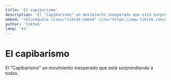```yaml
---
title: 'El capibarismo'
description: 'El "Capibarismo" un movimiento inesperado que está sorprendiendo a todos.'
embed: '<blockquote class="tiktok-embed" cite="https://www.tiktok.com/@atbnoticias/video/7446194915979136262" data-video-id="7446194915979136262" style="max-width: 605px;min-width: 325px;" > <section> <a target="_blank" title="@atbnoticias" href="https://www.tiktok.com/@atbnoticias?refer=embed">@atbnoticias</a> El &#34;Capibarismo&#34; un movimiento inesperado que está sorprendiendo a todos. ¿Qué está pasando con estos candidatos tan inusuales? 🦦🗳️  <a title="atbdigital" target="_blank" href="https://www.tiktok.com/tag/atbdigital?refer=embed">#ATBDigital</a> <a title="capibarismo" target="_blank" href="https://www.tiktok.com/tag/capibarismo?refer=embed">#Capibarismo</a> <a title="eleccionescolegiadas" target="_blank" href="https://www.tiktok.com/tag/eleccionescolegiadas?refer=embed">#EleccionesColegiadas</a> <a title="viral" target="_blank" href="https://www.tiktok.com/tag/viral?refer=embed">#Viral</a> <a target="_blank" title="♬ sonido original - ATB Noticias Digital" href="https://www.tiktok.com/music/sonido-original-7446194929099574021?refer=embed">♬ sonido original - ATB Noticias Digital</a> </section> </blockquote> <script async src="https://www.tiktok.com/embed.js"></script>'
author: 'tiktok'
lang: 'es'
---
```


# El capibarismo

El "Capibarismo" un movimiento inesperado que está sorprendiendo a todos.

